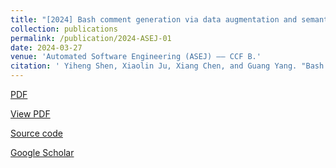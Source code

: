 ```yaml
---
title: "[2024] Bash comment generation via data augmentation and semantic‑aware CodeBERT"
collection: publications
permalink: /publication/2024-ASEJ-01
date: 2024-03-27
venue: 'Automated Software Engineering (ASEJ) —— CCF B.'
citation: ' Yiheng Shen, Xiaolin Ju, Xiang Chen, and Guang Yang. "Bash comment generation via data augmentation and semantic‑aware CodeBERT". Automated Software Engineering, 2024: 1--34.'
---
```

[PDF](http://ntu-juking.github.io/files/ASE2024-01.pdf)

[View PDF](https://rdcu.be/dCAFK)

[Source code](https://github.com/syhstudy/Bash2Com)

[Google Scholar]()
